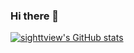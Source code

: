 ### Hi there 👋

[![sighttview's GitHub stats](https://github-readme-stats.vercel.app/api?username=sighttview)](https://github.com/sighttview/github-readme-stats)

<!--
**sighttview/sighttview** is a ✨ _special_ ✨ repository because its `README.md` (this file) appears on your GitHub profile.

Here are some ideas to get you started:

- 🔭 I’m currently working on ...
- 🌱 I’m currently learning ...
- 👯 I’m looking to collaborate on ...
- 🤔 I’m looking for help with ...
- 💬 Ask me about ...
- 📫 How to reach me: ...
- 😄 Pronouns: ...
- ⚡ Fun fact: ...
-->
